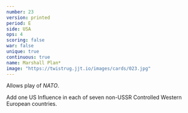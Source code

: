 ```yaml
---
number: 23
version: printed
period: E
side: USA
ops: 4
scoring: false
war: false
unique: true
continuous: true
name: Marshall Plan*
image: "https://twistrug.jjt.io/images/cards/023.jpg"
---
```

Allows play of *NATO*.

Add one US Influence in each of seven non-USSR Controlled Western European countries.
